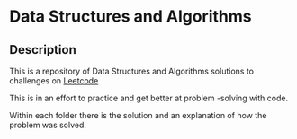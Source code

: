 # Data Structures and Algorithms

## Description
This is a repository of Data Structures and Algorithms solutions to challenges on [Leetcode](https://leetcode.com/)

This is in an effort to practice and get better at problem -solving with code.

Within each folder there is the solution and an explanation of how the problem was solved. 